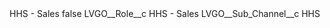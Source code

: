 <?xml version="1.0" encoding="UTF-8"?>
<CustomMetadata xmlns="http://soap.sforce.com/2006/04/metadata" xmlns:xsi="http://www.w3.org/2001/XMLSchema-instance" xmlns:xsd="http://www.w3.org/2001/XMLSchema">
    <label>HHS - Sales</label>
    <protected>false</protected>
    <values>
        <field>LVGO__Role__c</field>
        <value xsi:type="xsd:string">HHS - Sales</value>
    </values>
    <values>
        <field>LVGO__Sub_Channel__c</field>
        <value xsi:type="xsd:string">HHS</value>
    </values>
</CustomMetadata>
